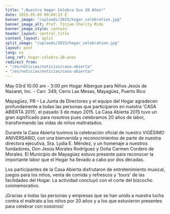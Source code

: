 ```yaml
---
title: "¡Nuestro Hogar Celebra Sus 20 Años!"
date: 2015-05-03 09:09:13 Z
banner_image: "/uploads/2015/hogar_celebration.jpg"
banner_image_alt: Prof. Tinjum Charity Ride
banner_image_style: contain
header_layout: central_title
content_layout: split
split_image: "/uploads/2015/hogar_celebration.jpg"
layout: post
lang: es
lang_ref: hogar-celebra-20-anos
redirect_from:
- "/es/noticias/noticias/casa-abierta"
- "/es/noticias/noticias/casa-abierta/"
---
```


May 03rd 10:00 am - 3:00 pm
Hogar Albergue para Niños Jesús de Nazaret, Inc. - Carr. 349, Cerro Las Mesas, Mayagüez, Puerto Rico

Mayagüez, PR – La Junta de Directores y el equipo del Hogar agradecen profundamente a todas las personas que participaron en nuestra ‘CASA ABIERTA 2015’, el pasado 3 de mayo 2015. La Casa Abierta 2015 tuvo un gran significado para nosotros pues celebramos 20 años de labor, transformando las vidas de niños maltratados.

Durante la Casa Abierta tuvimos la celebración oficial de nuestro VIGÉSIMO ANIVERSARIO, con una bienvenida y reconocimientos de parte de nuestra directora ejecutiva, Sra. Lydia E. Méndez, y un homenaje a nuestros fundadores, Don Jesús Morales Rodríguez y Doña Carmen Cordero de Morales. El Municipio de Mayagüez estuvo presente para reconocer la importante labor que el Hogar ha llevado a cabo por dos décadas.

Los participantes de la Casa Abierta disfrutaron de entretenimiento musical, juegos para los niños, venta de comida y refrescos y 'tours' de las facilidades del Hogar. La actividad concluyó con el corte del bizcocho conmemorativo.

¡Gracias a todas las personas y empresas que se han unido a nuestra lucha contra el maltrato a los niños por 20 años y a los que estuvieron presentes para celebrar con nosotros!
